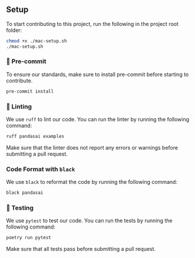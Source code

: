 ## Setup
To start contributing to this project, run the following in the project root folder:
```zsh
chmod +x ./mac-setup.sh
./mac-setup.sh
```

### 📌 Pre-commit

To ensure our standards, make sure to install pre-commit before starting to contribute.

```bash
pre-commit install
```

### 🧹 Linting

We use `ruff` to lint our code. You can run the linter by running the following command:

```bash
ruff pandasai examples
```

Make sure that the linter does not report any errors or warnings before submitting a pull request.

### Code Format with `black`

We use `black` to reformat the code by running the following command:

```bash
black pandasai 
```

### 🧪 Testing

We use `pytest` to test our code. You can run the tests by running the following command:

```bash
poetry run pytest
```

Make sure that all tests pass before submitting a pull request.
